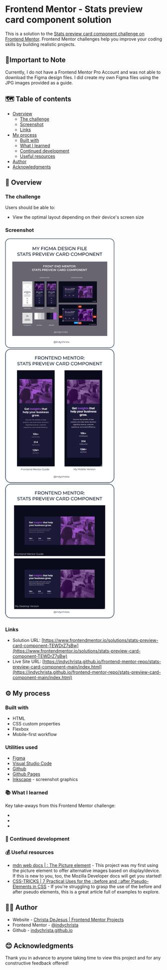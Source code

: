 # Frontend Mentor - Stats preview card component solution

This is a solution to the [Stats preview card component challenge on Frontend Mentor](https://www.frontendmentor.io/challenges/stats-preview-card-component-8JqbgoU62). Frontend Mentor challenges help you improve your coding skills by building realistic projects. 

## 📝Important to Note

Currently, I do not have a Frontend Mentor Pro Account and was not able to download the Figma design files. I did create my own Figma files using the JPG images provided as a guide.

## 🗺️ Table of contents

- [Overview](#overview)
  - [The challenge](#the-challenge)
  - [Screenshot](#screenshot)
  - [Links](#links)
- [My process](#my-process)
  - [Built with](#built-with)
  - [What I learned](#what-i-learned)
  - [Continued development](#continued-development)
  - [Useful resources](#useful-resources)
- [Author](#author)
- [Acknowledgments](#acknowledgments)

## 🧭 Overview

### The challenge

Users should be able to:

- View the optimal layout depending on their device's screen size

### Screenshot

<img src="./images/stats-preview-card-figma.png" width="350">
<img src="./images/stats-preview-card-mobile-comp.png" width="350">
<img src="./images/stats-preview-card-dsktp-comp.png" width="350">

### Links

- Solution URL: [https://www.frontendmentor.io/solutions/stats-preview-card-component-TEWDrZ7sBw](https://www.frontendmentor.io/solutions/stats-preview-card-component-TEWDrZ7sBw)
- Live Site URL: [https://indychrista.github.io/frontend-mentor-repo/stats-preview-card-component-main/index.html](https://indychrista.github.io/frontend-mentor-repo/stats-preview-card-component-main/index.html)

## ⚙️ My process

### Built with

- HTML
- CSS custom properties
- Flexbox
- Mobile-first workflow

### Utilities used

- [Figma](https://www.figma.com) 
- [Visual Studio Code](https://code.visualstudio.com)
- [Github](https://github.com)
- [Github Pages](https://https://pages.github.com/)
- [Inkscape](https://inkscape.org) - screenshot graphics

### 📚 What I learned

Key take-aways from this Frontend Mentor challenge:

-  
-  
-  

### 🚀 Continued development



### 💰 Useful resources

- [mdn web docs | <picture>: The Picture element](https://developer.mozilla.org/en-US/docs/Web/HTML/Element/picture) - This project was my first using the picture element to offer alternative images based on display/device. If this is new to you, too, the Mozilla Developer docs will get you started!
- [CSS-TRICKS | 7 Practical Uses for the ::before and ::after Pseudo-Elements in CSS](https://css-tricks.com/7-practical-uses-for-the-before-and-after-pseudo-elements-in-css/) - If you're struggling to grasp the use of the before and after pseudo elements, this is a great article full of examples to explore. 

## 👩‍💻 Author

- Website - [Christa DeJesus | Frontend Mentor Projects](https://indychrista.github.io/frontend-mentor-repo/)
- Frontend Mentor - [@indychrista](https://www.frontendmentor.io/profile/indychrista)
- Github - [indychrista.github.io](https://indychrista.github.io)

## 😊 Acknowledgments

Thank you in advance to anyone taking time to view this project and for any constructive feedback offered!
